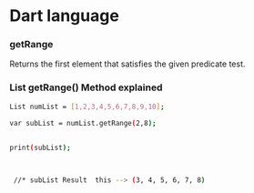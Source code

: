 
# Dart language 


 ### getRange


Returns the first element that satisfies
the given predicate test.



### List getRange() Method explained

```sh
List numList = [1,2,3,4,5,6,7,8,9,10];

var subList = numList.getRange(2,8);


print(subList);


 
 //* subList Result  this --> (3, 4, 5, 6, 7, 8)

  ```